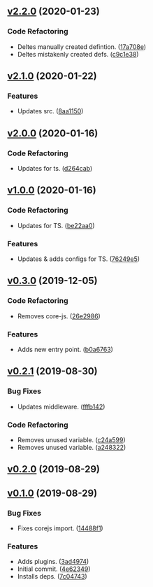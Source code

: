 <a name="v2.2.0"></a>
## [v2.2.0](https://github.com/alexseitsinger/redux-locations/compare/v2.1.0...v2.2.0) (2020-01-23)

### Code Refactoring
- Deltes manually created defintion. ([17a708e](https://github.com/alexseitsinger/redux-locations/commit/17a708ec88abbed6a6a8f400685732a6bbb3e3d6))
- Deltes mistakenly created defs. ([c9c1e38](https://github.com/alexseitsinger/redux-locations/commit/c9c1e38ecac50ed373e8739b1135e8e222f58559))


<a name="v2.1.0"></a>
## [v2.1.0](https://github.com/alexseitsinger/redux-locations/compare/v2.0.0...v2.1.0) (2020-01-22)

### Features
- Updates src. ([8aa1150](https://github.com/alexseitsinger/redux-locations/commit/8aa1150e501030e3f86a49306f4b409af1515394))


<a name="v2.0.0"></a>
## [v2.0.0](https://github.com/alexseitsinger/redux-locations/compare/v1.0.0...v2.0.0) (2020-01-16)

### Code Refactoring
- Updates for ts. ([d264cab](https://github.com/alexseitsinger/redux-locations/commit/d264cab3c2f3aa60fc601087849f8fe68ef7e860))


<a name="v1.0.0"></a>
## [v1.0.0](https://github.com/alexseitsinger/redux-locations/compare/v0.3.0...v1.0.0) (2020-01-16)

### Code Refactoring
- Updates for TS. ([be22aa0](https://github.com/alexseitsinger/redux-locations/commit/be22aa01b7f11a2dba2537c5689b3e5176c2f47b))

### Features
- Updates & adds configs for TS. ([76249e5](https://github.com/alexseitsinger/redux-locations/commit/76249e5e14f1363fa3c19c298c9a08060a24ccc0))


<a name="v0.3.0"></a>
## [v0.3.0](https://github.com/alexseitsinger/redux-locations/compare/v0.2.1...v0.3.0) (2019-12-05)

### Code Refactoring
- Removes core-js. ([26e2986](https://github.com/alexseitsinger/redux-locations/commit/26e29867421c546def7092cfefe21939ee9d934b))

### Features
- Adds new entry point. ([b0a6763](https://github.com/alexseitsinger/redux-locations/commit/b0a67633f326a2e6380433187807099f95d31f69))


<a name="v0.2.1"></a>
## [v0.2.1](https://github.com/alexseitsinger/redux-locations/compare/v0.2.0...v0.2.1) (2019-08-30)

### Bug Fixes
- Updates middleware. ([fffb142](https://github.com/alexseitsinger/redux-locations/commit/fffb142bf2180647e78c7e09b91895ea7cef0ba2))

### Code Refactoring
- Removes unused variable. ([c24a599](https://github.com/alexseitsinger/redux-locations/commit/c24a5997110f74296b21aeb12ee6365bc91d56d2))
- Removes unused variable. ([a248322](https://github.com/alexseitsinger/redux-locations/commit/a24832260163b464b9af8bd98bab222dd34944fb))


<a name="v0.2.0"></a>
## [v0.2.0](https://github.com/alexseitsinger/redux-locations/compare/v0.1.0...v0.2.0) (2019-08-29)


<a name="v0.1.0"></a>
## [v0.1.0](https://github.com/alexseitsinger/redux-locations/compare/4e62349cdfcbef14759747ecd9b266e838804753...v0.1.0) (2019-08-29)

### Bug Fixes
- Fixes corejs import. ([14488f1](https://github.com/alexseitsinger/redux-locations/commit/14488f16a9174c1be5f5058270495d62515110bd))

### Features
- Adds plugins. ([3ad4974](https://github.com/alexseitsinger/redux-locations/commit/3ad4974c8b91b6b9dfc1f762fd057f6908d4af89))
- Initial commit. ([4e62349](https://github.com/alexseitsinger/redux-locations/commit/4e62349cdfcbef14759747ecd9b266e838804753))
- Installs deps. ([7c04743](https://github.com/alexseitsinger/redux-locations/commit/7c047434a12676a4c33884f2c1da51a5b8ff74f4))


